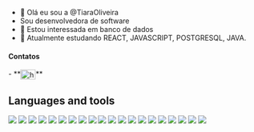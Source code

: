 - 👋 Olá eu sou a  @TiaraOliveira
- Sou desenvolvedora de software
- 👀 Estou interessada em banco de dados 
- 🌱 Atualmente estudando REACT, JAVASCRIPT, POSTGRESQL, JAVA.

<h4>Contatos</h4>
- **<a href="https://www.linkedin.com/in/tiara-gomes-de-oliveira-b333151a2/" rel="nofollow"><img align="center" src="https://raw.githubusercontent.com/rahuldkjain/github-profile-readme-generator/master/src/images/icons/Social/linked-in-alt.svg" alt="https://www.linkedin.com/in/tiara-gomes-de-oliveira-b333151a2/" height="20" width="30" style="max-width: 100%;"></a>**



<div dir="auto">
 <h2>Languages and tools</h2>
 <a target="_blank" rel="noopener noreferrer nofollow" href="https://camo.githubusercontent.com/a775a1c399b8d06d327b736733677528e7f7e8bf1576278f37217944813c46c5/68747470733a2f2f696d672e736869656c64732e696f2f62616467652f6a6176617363726970742532302d2532333230323332612e7376673f267374796c653d666f722d7468652d626164676526636f6c6f723d463744463145266c6f676f3d6a617661736372697074266c6f676f436f6c6f723d303030303030"><img src="https://camo.githubusercontent.com/a775a1c399b8d06d327b736733677528e7f7e8bf1576278f37217944813c46c5/68747470733a2f2f696d672e736869656c64732e696f2f62616467652f6a6176617363726970742532302d2532333230323332612e7376673f267374796c653d666f722d7468652d626164676526636f6c6f723d463744463145266c6f676f3d6a617661736372697074266c6f676f436f6c6f723d303030303030" data-canonical-src="https://img.shields.io/badge/javascript%20-%2320232a.svg?&amp;style=for-the-badge&amp;color=F7DF1E&amp;logo=javascript&amp;logoColor=000000" style="max-width: 100%;"></a>
  <a target="_blank" rel="noopener noreferrer nofollow" href="https://camo.githubusercontent.com/ff99e2a4244581d35534fe6247a2571ca379d8320291e78c9927d15f82d74bf7/68747470733a2f2f696d672e736869656c64732e696f2f62616467652f435353332532302d2532333230323332612e7376673f267374796c653d666f722d7468652d626164676526636f6c6f723d313537324236266c6f676f3d43535333266c6f676f436f6c6f723d666666666666"><img src="https://camo.githubusercontent.com/ff99e2a4244581d35534fe6247a2571ca379d8320291e78c9927d15f82d74bf7/68747470733a2f2f696d672e736869656c64732e696f2f62616467652f435353332532302d2532333230323332612e7376673f267374796c653d666f722d7468652d626164676526636f6c6f723d313537324236266c6f676f3d43535333266c6f676f436f6c6f723d666666666666" data-canonical-src="https://img.shields.io/badge/CSS3%20-%2320232a.svg?&amp;style=for-the-badge&amp;color=1572B6&amp;logo=CSS3&amp;logoColor=ffffff" style="max-width: 100%;"></a>
  <a target="_blank" rel="noopener noreferrer nofollow" href="https://camo.githubusercontent.com/83aea55777b0743f74f1d77a50783143387ded27a14f7d1f2857124b34a7ff1c/68747470733a2f2f696d672e736869656c64732e696f2f62616467652f48544d4c352532302d2532333230323332612e7376673f267374796c653d666f722d7468652d626164676526636f6c6f723d453334463236266c6f676f3d48544d4c35266c6f676f436f6c6f723d666666666666"><img src="https://camo.githubusercontent.com/83aea55777b0743f74f1d77a50783143387ded27a14f7d1f2857124b34a7ff1c/68747470733a2f2f696d672e736869656c64732e696f2f62616467652f48544d4c352532302d2532333230323332612e7376673f267374796c653d666f722d7468652d626164676526636f6c6f723d453334463236266c6f676f3d48544d4c35266c6f676f436f6c6f723d666666666666" data-canonical-src="https://img.shields.io/badge/HTML5%20-%2320232a.svg?&amp;style=for-the-badge&amp;color=E34F26&amp;logo=HTML5&amp;logoColor=ffffff" style="max-width: 100%;"></a>
  <a target="_blank" rel="noopener noreferrer nofollow" href="https://camo.githubusercontent.com/a486bf21abb3785f56521e20e89af0ca5400c9dd7f54ccee12c4526bb8b3cc55/68747470733a2f2f696d672e736869656c64732e696f2f62616467652f72656163742532302d2532333230323332612e7376673f267374796c653d666f722d7468652d626164676526636f6c6f723d333633363336266c6f676f3d7265616374266c6f676f436f6c6f723d71363144414642"><img src="https://camo.githubusercontent.com/a486bf21abb3785f56521e20e89af0ca5400c9dd7f54ccee12c4526bb8b3cc55/68747470733a2f2f696d672e736869656c64732e696f2f62616467652f72656163742532302d2532333230323332612e7376673f267374796c653d666f722d7468652d626164676526636f6c6f723d333633363336266c6f676f3d7265616374266c6f676f436f6c6f723d71363144414642" data-canonical-src="https://img.shields.io/badge/react%20-%2320232a.svg?&amp;style=for-the-badge&amp;color=363636&amp;logo=react&amp;logoColor=q61DAFB" style="max-width: 100%;"></a>
  <a target="_blank" rel="noopener noreferrer nofollow" href="https://camo.githubusercontent.com/f8e998f3a8d3509f572e9788e7f377be54ef2a12ff136db065cf6178652c47dd/68747470733a2f2f696d672e736869656c64732e696f2f62616467652f7374796c656420636f6d706f6e656e74732532302d2532333230323332612e7376673f267374796c653d666f722d7468652d626164676526636f6c6f723d444237303933266c6f676f3d7374796c65642d636f6d706f6e656e7473266c6f676f436f6c6f723d666666666666"><img src="https://camo.githubusercontent.com/f8e998f3a8d3509f572e9788e7f377be54ef2a12ff136db065cf6178652c47dd/68747470733a2f2f696d672e736869656c64732e696f2f62616467652f7374796c656420636f6d706f6e656e74732532302d2532333230323332612e7376673f267374796c653d666f722d7468652d626164676526636f6c6f723d444237303933266c6f676f3d7374796c65642d636f6d706f6e656e7473266c6f676f436f6c6f723d666666666666" data-canonical-src="https://img.shields.io/badge/styled components%20-%2320232a.svg?&amp;style=for-the-badge&amp;color=DB7093&amp;logo=styled-components&amp;logoColor=ffffff" style="max-width: 100%;"></a>
    <a target="_blank" rel="noopener noreferrer nofollow" href="https://camo.githubusercontent.com/974988c467c86a3abaec7982b11c1a03b8f075b13c430b7eac22e186881da858/68747470733a2f2f696d672e736869656c64732e696f2f62616467652f437970726573732532302d2532333230323332612e7376673f267374796c653d666f722d7468652d626164676526636f6c6f723d313732303243266c6f676f3d43797072657373266c6f676f436f6c6f723d666666666666"><img src="https://camo.githubusercontent.com/974988c467c86a3abaec7982b11c1a03b8f075b13c430b7eac22e186881da858/68747470733a2f2f696d672e736869656c64732e696f2f62616467652f437970726573732532302d2532333230323332612e7376673f267374796c653d666f722d7468652d626164676526636f6c6f723d313732303243266c6f676f3d43797072657373266c6f676f436f6c6f723d666666666666" data-canonical-src="https://img.shields.io/badge/Cypress%20-%2320232a.svg?&amp;style=for-the-badge&amp;color=17202C&amp;logo=Cypress&amp;logoColor=ffffff" style="max-width: 100%;"></a>
  <a target="_blank" rel="noopener noreferrer nofollow" href="https://camo.githubusercontent.com/2e5a624f533563052290ad30aed4ecc1092945a458c80cd753d108807e0293b5/68747470733a2f2f696d672e736869656c64732e696f2f62616467652f6e6f6465206a732532302d2532333230323332612e7376673f267374796c653d666f722d7468652d626164676526636f6c6f723d333339393333266c6f676f3d6e6f64652e6a73266c6f676f436f6c6f723d666666666666"><img src="https://camo.githubusercontent.com/2e5a624f533563052290ad30aed4ecc1092945a458c80cd753d108807e0293b5/68747470733a2f2f696d672e736869656c64732e696f2f62616467652f6e6f6465206a732532302d2532333230323332612e7376673f267374796c653d666f722d7468652d626164676526636f6c6f723d333339393333266c6f676f3d6e6f64652e6a73266c6f676f436f6c6f723d666666666666" data-canonical-src="https://img.shields.io/badge/node js%20-%2320232a.svg?&amp;style=for-the-badge&amp;color=339933&amp;logo=node.js&amp;logoColor=ffffff" style="max-width: 100%;"></a>
  <a target="_blank" rel="noopener noreferrer nofollow" href="https://camo.githubusercontent.com/56960eb8a4e655c887ee533f3d6b29ad57255c69a3e07b0455f29af3ad4947fd/68747470733a2f2f696d672e736869656c64732e696f2f62616467652f457870726573732532302d2532333230323332612e7376673f267374796c653d666f722d7468652d626164676526636f6c6f723d303030303030266c6f676f3d45787072657373266c6f676f436f6c6f723d666666666666"><img src="https://camo.githubusercontent.com/56960eb8a4e655c887ee533f3d6b29ad57255c69a3e07b0455f29af3ad4947fd/68747470733a2f2f696d672e736869656c64732e696f2f62616467652f457870726573732532302d2532333230323332612e7376673f267374796c653d666f722d7468652d626164676526636f6c6f723d303030303030266c6f676f3d45787072657373266c6f676f436f6c6f723d666666666666" data-canonical-src="https://img.shields.io/badge/Express%20-%2320232a.svg?&amp;style=for-the-badge&amp;color=000000&amp;logo=Express&amp;logoColor=ffffff" style="max-width: 100%;"></a>
  <a target="_blank" rel="noopener noreferrer nofollow" href="https://camo.githubusercontent.com/13585350d9a9d46f39630a6a160428d31a039fa13cd60a0d3fa5d58a195c1ef3/68747470733a2f2f696d672e736869656c64732e696f2f62616467652f547970655363726970742532302d2532333230323332612e7376673f267374796c653d666f722d7468652d626164676526636f6c6f723d333137384336266c6f676f3d54797065536372697074266c6f676f436f6c6f723d666666666666"><img src="https://camo.githubusercontent.com/13585350d9a9d46f39630a6a160428d31a039fa13cd60a0d3fa5d58a195c1ef3/68747470733a2f2f696d672e736869656c64732e696f2f62616467652f547970655363726970742532302d2532333230323332612e7376673f267374796c653d666f722d7468652d626164676526636f6c6f723d333137384336266c6f676f3d54797065536372697074266c6f676f436f6c6f723d666666666666" data-canonical-src="https://img.shields.io/badge/TypeScript%20-%2320232a.svg?&amp;style=for-the-badge&amp;color=3178C6&amp;logo=TypeScript&amp;logoColor=ffffff" style="max-width: 100%;"></a>
  <a target="_blank" rel="noopener noreferrer nofollow" href="https://camo.githubusercontent.com/9bd6311e444674dd8c026098c59c8af237b4a12dad814fe71631c64ca838b355/68747470733a2f2f696d672e736869656c64732e696f2f62616467652f4d6f6e676f2064622532302d2532333230323332612e7376673f267374796c653d666f722d7468652d626164676526636f6c6f723d343741323438266c6f676f3d4d6f6e676f4442266c6f676f436f6c6f723d666666666666"><img src="https://camo.githubusercontent.com/9bd6311e444674dd8c026098c59c8af237b4a12dad814fe71631c64ca838b355/68747470733a2f2f696d672e736869656c64732e696f2f62616467652f4d6f6e676f2064622532302d2532333230323332612e7376673f267374796c653d666f722d7468652d626164676526636f6c6f723d343741323438266c6f676f3d4d6f6e676f4442266c6f676f436f6c6f723d666666666666" data-canonical-src="https://img.shields.io/badge/Mongo db%20-%2320232a.svg?&amp;style=for-the-badge&amp;color=47A248&amp;logo=MongoDB&amp;logoColor=ffffff" style="max-width: 100%;"></a>
  <a target="_blank" rel="noopener noreferrer nofollow" href="https://camo.githubusercontent.com/f2df8990b310d62d24f4d890ec60c21145f8b860d0e4a47c351be6c874f4eac3/68747470733a2f2f696d672e736869656c64732e696f2f62616467652f506f737467726553514c2532302d2532333230323332612e7376673f267374796c653d666f722d7468652d626164676526636f6c6f723d343136394531266c6f676f3d506f737467726553514c266c6f676f436f6c6f723d666666666666"><img src="https://camo.githubusercontent.com/f2df8990b310d62d24f4d890ec60c21145f8b860d0e4a47c351be6c874f4eac3/68747470733a2f2f696d672e736869656c64732e696f2f62616467652f506f737467726553514c2532302d2532333230323332612e7376673f267374796c653d666f722d7468652d626164676526636f6c6f723d343136394531266c6f676f3d506f737467726553514c266c6f676f436f6c6f723d666666666666" data-canonical-src="https://img.shields.io/badge/PostgreSQL%20-%2320232a.svg?&amp;style=for-the-badge&amp;color=4169E1&amp;logo=PostgreSQL&amp;logoColor=ffffff" style="max-width: 100%;"></a>
  <a target="_blank" rel="noopener noreferrer nofollow" href="https://camo.githubusercontent.com/3c3b4852bfea516b8fa6377d1e75eb1b7c92e4bc9536cbe15931eddd045df735/68747470733a2f2f696d672e736869656c64732e696f2f62616467652f507269736d612532302d2532333230323332612e7376673f267374796c653d666f722d7468652d626164676526636f6c6f723d344335314246266c6f676f3d507269736d61266c6f676f436f6c6f723d666666666666"><img src="https://camo.githubusercontent.com/3c3b4852bfea516b8fa6377d1e75eb1b7c92e4bc9536cbe15931eddd045df735/68747470733a2f2f696d672e736869656c64732e696f2f62616467652f507269736d612532302d2532333230323332612e7376673f267374796c653d666f722d7468652d626164676526636f6c6f723d344335314246266c6f676f3d507269736d61266c6f676f436f6c6f723d666666666666" data-canonical-src="https://img.shields.io/badge/Prisma%20-%2320232a.svg?&amp;style=for-the-badge&amp;color=4C51BF&amp;logo=Prisma&amp;logoColor=ffffff" style="max-width: 100%;"></a>
  <a target="_blank" rel="noopener noreferrer nofollow" href="https://camo.githubusercontent.com/d59447269c31c0340941a47c023186eaf4fa68444a96dbc3a4c12aa830417f7a/68747470733a2f2f696d672e736869656c64732e696f2f62616467652f6a6573742532302d2532333230323332612e7376673f267374796c653d666f722d7468652d626164676526636f6c6f723d433231333235266c6f676f3d6a657374266c6f676f436f6c6f723d666666666666"><img src="https://camo.githubusercontent.com/d59447269c31c0340941a47c023186eaf4fa68444a96dbc3a4c12aa830417f7a/68747470733a2f2f696d672e736869656c64732e696f2f62616467652f6a6573742532302d2532333230323332612e7376673f267374796c653d666f722d7468652d626164676526636f6c6f723d433231333235266c6f676f3d6a657374266c6f676f436f6c6f723d666666666666" data-canonical-src="https://img.shields.io/badge/jest%20-%2320232a.svg?&amp;style=for-the-badge&amp;color=C21325&amp;logo=jest&amp;logoColor=ffffff" style="max-width: 100%;"></a>
<a target="_blank" rel="noopener noreferrer nofollow" href="https://camo.githubusercontent.com/9ea1cc4a0779fa13b1a73c34fb328746f853be26b56aa0c0af74c2a5bee62d03/68747470733a2f2f696d672e736869656c64732e696f2f62616467652f76697375616c2073747564696f20636f64652532302d2532333230323332612e7376673f267374796c653d666f722d7468652d626164676526636f6c6f723d303037414343266c6f676f3d76697375616c73747564696f636f6465266c6f676f436f6c6f723d666666666666"><img src="https://camo.githubusercontent.com/9ea1cc4a0779fa13b1a73c34fb328746f853be26b56aa0c0af74c2a5bee62d03/68747470733a2f2f696d672e736869656c64732e696f2f62616467652f76697375616c2073747564696f20636f64652532302d2532333230323332612e7376673f267374796c653d666f722d7468652d626164676526636f6c6f723d303037414343266c6f676f3d76697375616c73747564696f636f6465266c6f676f436f6c6f723d666666666666" data-canonical-src="https://img.shields.io/badge/visual studio code%20-%2320232a.svg?&amp;style=for-the-badge&amp;color=007ACC&amp;logo=visualstudiocode&amp;logoColor=ffffff" style="max-width: 100%;"></a>
  <a target="_blank" rel="noopener noreferrer nofollow" href="https://camo.githubusercontent.com/0421449a0ca58593e22014a2385fec16e393b46d9e7f86998f34ba757d9ea9db/68747470733a2f2f696d672e736869656c64732e696f2f62616467652f7472656c6c6f2532302d2532333230323332612e7376673f267374796c653d666f722d7468652d626164676526636f6c6f723d303035324343266c6f676f3d7472656c6c6f266c6f676f436f6c6f723d666666666666"><img src="https://camo.githubusercontent.com/0421449a0ca58593e22014a2385fec16e393b46d9e7f86998f34ba757d9ea9db/68747470733a2f2f696d672e736869656c64732e696f2f62616467652f7472656c6c6f2532302d2532333230323332612e7376673f267374796c653d666f722d7468652d626164676526636f6c6f723d303035324343266c6f676f3d7472656c6c6f266c6f676f436f6c6f723d666666666666" data-canonical-src="https://img.shields.io/badge/trello%20-%2320232a.svg?&amp;style=for-the-badge&amp;color=0052CC&amp;logo=trello&amp;logoColor=ffffff" style="max-width: 100%;"></a>
  <a target="_blank" rel="noopener noreferrer nofollow" href="https://camo.githubusercontent.com/1627a33655dab7aba93f0cd0cfc59b384b8ad49c44b452395d374fb656390ae5/68747470733a2f2f696d672e736869656c64732e696f2f62616467652f6c696e75782532302d2532333230323332612e7376673f267374796c653d666f722d7468652d626164676526636f6c6f723d464343363234266c6f676f3d6c696e7578266c6f676f436f6c6f723d303030303030"><img src="https://camo.githubusercontent.com/1627a33655dab7aba93f0cd0cfc59b384b8ad49c44b452395d374fb656390ae5/68747470733a2f2f696d672e736869656c64732e696f2f62616467652f6c696e75782532302d2532333230323332612e7376673f267374796c653d666f722d7468652d626164676526636f6c6f723d464343363234266c6f676f3d6c696e7578266c6f676f436f6c6f723d303030303030" data-canonical-src="https://img.shields.io/badge/linux%20-%2320232a.svg?&amp;style=for-the-badge&amp;color=FCC624&amp;logo=linux&amp;logoColor=000000" style="max-width: 100%;"></a>
  <a target="_blank" rel="noopener noreferrer nofollow" href="https://camo.githubusercontent.com/937da1f7fcea787b0dea1f556e5859a4de20abcc1d777334fc6aa4ae0526c30d/68747470733a2f2f696d672e736869656c64732e696f2f62616467652f67697468756220616374696f6e732532302d2532333230323332612e7376673f267374796c653d666f722d7468652d626164676526636f6c6f723d303030303030266c6f676f3d676974687562266c6f676f436f6c6f723d666666666666"><img src="https://camo.githubusercontent.com/937da1f7fcea787b0dea1f556e5859a4de20abcc1d777334fc6aa4ae0526c30d/68747470733a2f2f696d672e736869656c64732e696f2f62616467652f67697468756220616374696f6e732532302d2532333230323332612e7376673f267374796c653d666f722d7468652d626164676526636f6c6f723d303030303030266c6f676f3d676974687562266c6f676f436f6c6f723d666666666666" data-canonical-src="https://img.shields.io/badge/github actions%20-%2320232a.svg?&amp;style=for-the-badge&amp;color=000000&amp;logo=github&amp;logoColor=ffffff" style="max-width: 100%;"></a>
  <a target="_blank" rel="noopener noreferrer nofollow" href="https://camo.githubusercontent.com/3477a2b6e74ed9c7bb31d5b5db0debaf162f4ac83b15776e1d87d120d09c649a/68747470733a2f2f696d672e736869656c64732e696f2f62616467652f536c61636b2532302d2532333230323332612e7376673f267374796c653d666f722d7468652d626164676526636f6c6f723d344131353442266c6f676f3d536c61636b266c6f676f436f6c6f723d666666666666"><img src="https://camo.githubusercontent.com/3477a2b6e74ed9c7bb31d5b5db0debaf162f4ac83b15776e1d87d120d09c649a/68747470733a2f2f696d672e736869656c64732e696f2f62616467652f536c61636b2532302d2532333230323332612e7376673f267374796c653d666f722d7468652d626164676526636f6c6f723d344131353442266c6f676f3d536c61636b266c6f676f436f6c6f723d666666666666" data-canonical-src="https://img.shields.io/badge/Slack%20-%2320232a.svg?&amp;style=for-the-badge&amp;color=4A154B&amp;logo=Slack&amp;logoColor=ffffff" style="max-width: 100%;"></a>
  <a target="_blank" rel="noopener noreferrer nofollow" href="https://camo.githubusercontent.com/7c8c271a14dd8ec79b02666a8122e4da62c43f0a8568c6a979e340a7c486a464/68747470733a2f2f696d672e736869656c64732e696f2f62616467652f6669676d612532302d2532333230323332612e7376673f267374796c653d666f722d7468652d626164676526636f6c6f723d463234453145266c6f676f3d4669676d61266c6f676f436f6c6f723d666666666666"><img src="https://camo.githubusercontent.com/7c8c271a14dd8ec79b02666a8122e4da62c43f0a8568c6a979e340a7c486a464/68747470733a2f2f696d672e736869656c64732e696f2f62616467652f6669676d612532302d2532333230323332612e7376673f267374796c653d666f722d7468652d626164676526636f6c6f723d463234453145266c6f676f3d4669676d61266c6f676f436f6c6f723d666666666666" data-canonical-src="https://img.shields.io/badge/figma%20-%2320232a.svg?&amp;style=for-the-badge&amp;color=F24E1E&amp;logo=Figma&amp;logoColor=ffffff" style="max-width: 100%;"></a>
  <a target="_blank" rel="noopener noreferrer nofollow" href="https://camo.githubusercontent.com/6b7f701cf0bea42833751b754688f1a27b6090fdf90bf2b226addff01be817f0/68747470733a2f2f696d672e736869656c64732e696f2f62616467652f646f636b65722d2532333064623765642e7376673f7374796c653d666f722d7468652d6261646765266c6f676f3d646f636b6572266c6f676f436f6c6f723d7768697465"><img src="https://camo.githubusercontent.com/6b7f701cf0bea42833751b754688f1a27b6090fdf90bf2b226addff01be817f0/68747470733a2f2f696d672e736869656c64732e696f2f62616467652f646f636b65722d2532333064623765642e7376673f7374796c653d666f722d7468652d6261646765266c6f676f3d646f636b6572266c6f676f436f6c6f723d7768697465" data-canonical-src="https://img.shields.io/badge/docker-%230db7ed.svg?style=for-the-badge&amp;logo=docker&amp;logoColor=white" style="max-width: 100%;"></a>
</div>


<!---
TiaraOliveira/TiaraOliveira is a ✨ special ✨ repository because its `README.md` (this file) appears on your GitHub profile.
You can click the Preview link to take a look at your changes.
--->
